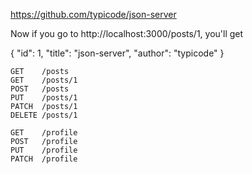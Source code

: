 https://github.com/typicode/json-server


Now if you go to http://localhost:3000/posts/1, you'll get

{ "id": 1, "title": "json-server", "author": "typicode" }

```
GET    /posts
GET    /posts/1
POST   /posts
PUT    /posts/1
PATCH  /posts/1
DELETE /posts/1
```

```
GET    /profile
POST   /profile
PUT    /profile
PATCH  /profile
```
